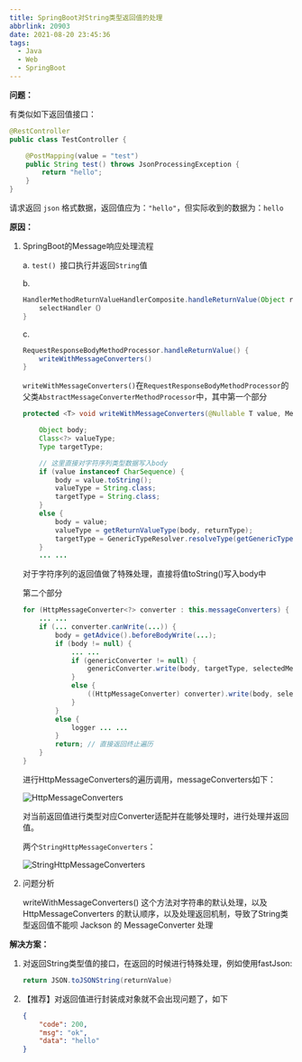 ```yaml
---
title: SpringBoot对String类型返回值的处理
abbrlink: 20903
date: 2021-08-20 23:45:36
tags:
  - Java
  - Web
  - SpringBoot
---
```


**问题：**

有类似如下返回值接口：

```java
@RestController
public class TestController {

    @PostMapping(value = "test")
    public String test() throws JsonProcessingException {
        return "hello";
    }
}
```

请求返回 `json` 格式数据，返回值应为：`"hello"`，但实际收到的数据为：`hello`

**原因：**

1. SpringBoot的Message响应处理流程

    a. `test() `接口执行并返回`String`值

    b. 
    ```java
    HandlerMethodReturnValueHandlerComposite.handleReturnValue(Object returnValue,  MethodParameter returnType, …)  {
        selectHandler（）
    }
    ```

    c. 
    ```java
    RequestResponseBodyMethodProcessor.handleReturnValue() {
        writeWithMessageConverters()
    }
    ```

    `writeWithMessageConverters()`在`RequestResponseBodyMethodProcessor`的父类`AbstractMessageConverterMethodProcessor`中，其中第一个部分

    ```java
    protected <T> void writeWithMessageConverters(@Nullable T value, MethodParameter returnType, ...) throws IOException ... {

        Object body;
        Class<?> valueType;
        Type targetType;

        // 这里直接对字符序列类型数据写入body
        if (value instanceof CharSequence) {
            body = value.toString();
            valueType = String.class;
            targetType = String.class;
        }
        else {
            body = value;
            valueType = getReturnValueType(body, returnType);
            targetType = GenericTypeResolver.resolveType(getGenericType(returnType), returnType.getContainingClass());
        }
        ... ...
    ```

    对于字符序列的返回值做了特殊处理，直接将值toString()写入body中

    第二个部分

    ```java
    for (HttpMessageConverter<?> converter : this.messageConverters) {
        ... ...
        if (... converter.canWrite(...)) {
            body = getAdvice().beforeBodyWrite(...);
            if (body != null) {
                ... ...
                if (genericConverter != null) {
                    genericConverter.write(body, targetType, selectedMediaType, outputMessage);
                }
                else {
                    ((HttpMessageConverter) converter).write(body, selectedMediaType, outputMessage);
                }
            }
            else {
                logger ... ...
            }
            return; // 直接返回终止遍历
        }
    }
    ```

    进行HttpMessageConverters的遍历调用，messageConverters如下：

    ![HttpMessageConverters](/assets/images/springboot_string_process/HttpMessageConverters.png)

    对当前返回值进行类型对应Converter适配并在能够处理时，进行处理并返回值。

    两个`StringHttpMessageConverters`：

    ![StringHttpMessageConverters](/assets/images/springboot_string_process/StringHttpMessageConverters.png)

2. 问题分析

    writeWithMessageConverters() 这个方法对字符串的默认处理，以及 HttpMessageConverters 的默认顺序，以及处理返回机制，导致了String类型返回值不能呗 Jackson 的 MessageConverter 处理

**解决方案：**

1. 对返回String类型值的接口，在返回的时候进行特殊处理，例如使用fastJson:
    ```java
    return JSON.toJSONString(returnValue)
    ```

2. 【推荐】对返回值进行封装成对象就不会出现问题了，如下
    ```json
    {
        "code": 200, 
        "msg": "ok", 
        "data": "hello"
    }
    ```

